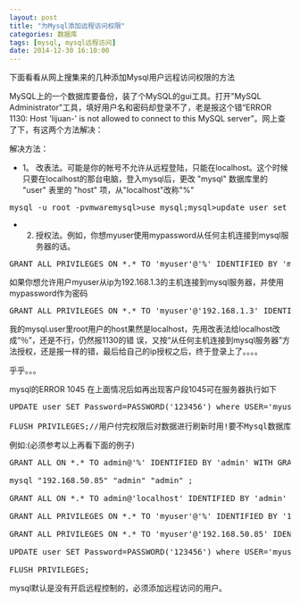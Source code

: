 ```yaml
---
layout: post
title: "为Mysql添加远程访问权限"
categories: 数据库
tags: [mysql, mysql远程访问]
date: 2014-12-30 16:10:00
---
```


下面看看从网上搜集来的几种添加Mysql用户远程访问权限的方法

MySQL上的一个数据库要备份，装了个MySQL的gui工具。打开"MySQL Administrator"工具，填好用户名和密码却登录不了，老是报这个错“ERROR 1130: Host 'lijuan-' is not allowed to connect to this MySQL server”。网上查了下，有这两个方法解决：

解决方法：

* 1。 改表法。可能是你的帐号不允许从远程登陆，只能在localhost。这个时候只要在localhost的那台电脑，登入mysql后，更改 "mysql" 数据库里的 "user" 表里的 "host" 项，从"localhost"改称"%"

<pre>
mysql -u root -pvmwaremysql>use mysql;mysql>update user set host = '%' where user = 'root';mysql>select host, user from user;
</pre>

* 2. 授权法。例如，你想myuser使用mypassword从任何主机连接到mysql服务器的话。

<pre>
GRANT ALL PRIVILEGES ON *.* TO 'myuser'@'%' IDENTIFIED BY 'mypassword' WITH GRANT OPTION;
</pre>

如果你想允许用户myuser从ip为192.168.1.3的主机连接到mysql服务器，并使用mypassword作为密码

<pre>
GRANT ALL PRIVILEGES ON *.* TO 'myuser'@'192.168.1.3' IDENTIFIED BY 'mypassword' WITH GRANT OPTION;
</pre>

我的mysql.user里root用户的host果然是localhost，先用改表法给localhost改成“％”，还是不行，仍然报1130的错 误，又按“从任何主机连接到mysql服务器”方法授权，还是报一样的错，最后给自己的ip授权之后，终于登录上了。。。。

乎乎。。。

mysql的ERROR 1045 在上面情况后如再出现客户段1045可在服务器执行如下

<pre>
UPDATE user SET Password=PASSWORD('123456') where USER='myuser';

FLUSH PRIVILEGES;//用户付完权限后对数据进行刷新时用!要不Mysql数据库识别不了
</pre>

例如:(必须参考以上再看下面的例子)

<pre>
GRANT ALL ON *.* TO admin@'%' IDENTIFIED BY 'admin' WITH GRANT OPTION;

mysql "192.168.50.85" "admin" "admin" ;

GRANT ALL ON *.* TO admin@'localhost' IDENTIFIED BY 'admin' WITH GRANT OPTION;

GRANT ALL PRIVILEGES ON *.* TO 'myuser'@'%' IDENTIFIED BY '123456' WITH GRANT OPTION;

GRANT ALL PRIVILEGES ON *.* TO 'myuser'@'192.168.50.85' IDENTIFIED BY '123456' WITH GRANT OPTION;

UPDATE user SET Password=PASSWORD('123456') where USER='myuser';

FLUSH PRIVILEGES;
</pre>

mysql默认是没有开启远程控制的，必须添加远程访问的用户。


